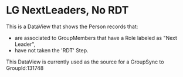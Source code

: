# LG NextLeaders, No RDT
This is a DataView that shows the Person records that:
- are associated to GroupMembers that have a Role labeled as "Next Leader",
- have not taken the 'RDT' Step.

This DataView is currently used as the source for a GroupSync to GroupId:131748